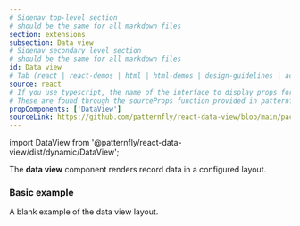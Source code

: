 ```yaml
---
# Sidenav top-level section
# should be the same for all markdown files
section: extensions
subsection: Data view
# Sidenav secondary level section
# should be the same for all markdown files
id: Data view
# Tab (react | react-demos | html | html-demos | design-guidelines | accessibility)
source: react
# If you use typescript, the name of the interface to display props for
# These are found through the sourceProps function provided in patternfly-docs.source.js
propComponents: ['DataView']
sourceLink: https://github.com/patternfly/react-data-view/blob/main/packages/module/patternfly-docs/content/extensions/data-view/examples/DataView/DataView.md
---
```


import DataView from '@patternfly/react-data-view/dist/dynamic/DataView';

The **data view** component renders record data in a configured layout.

### Basic example

A blank example of the data view layout.

```js file="./DataViewExample.tsx"

```
